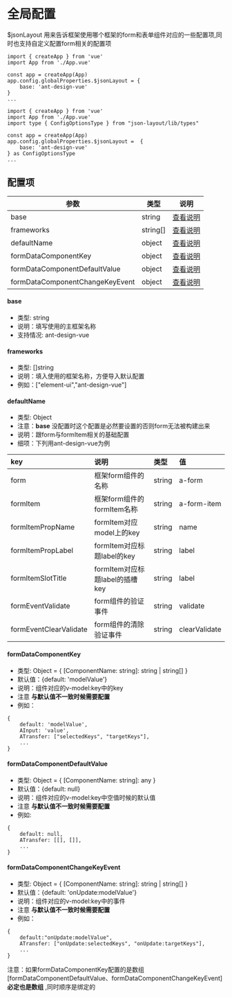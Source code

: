# 全局配置

$jsonLayout 用来告诉框架使用哪个框架的form和表单组件对应的一些配置项,同时也支持自定义配置form相关的配置项


<CodeGroup>
  <CodeGroupItem title="JS" active>

```js{5-7}
import { createApp } from 'vue'
import App from './App.vue'

const app = createApp(App)
app.config.globalProperties.$jsonLayout = {
    base: 'ant-design-vue'
}
...
```

  </CodeGroupItem>
  <CodeGroupItem title="TS" active>

```ts{3,6-8}
import { createApp } from 'vue'
import App from './App.vue'
import type { ConfigOptionsType } from "json-layout/lib/types"

const app = createApp(App)
app.config.globalProperties.$jsonLayout =  {
    base: 'ant-design-vue'
} as ConfigOptionsType
...
```

  </CodeGroupItem>
</CodeGroup>

## 配置项

| 参数                            | 类型     | 说明                                         |
| ------------------------------- | -------- | -------------------------------------------- |
| base                            | string   | [查看说明](#base)                            |
| frameworks                      | string[] | [查看说明](#frameworks)                      |
| defaultName                     | object   | [查看说明](#defaultname)                     |
| formDataComponentKey            | object   | [查看说明](#formdatacomponentkey)            |
| formDataComponentDefaultValue   | object   | [查看说明](#formdatacomponentdefaultvalue)   |
| formDataComponentChangeKeyEvent | object   | [查看说明](#formdatacomponentchangekeyevent) |

#### base
- 类型: string <Badge text="建议必填" />
- 说明：填写使用的主框架名称
- 支持情况: ant-design-vue 

#### frameworks
- 类型: []string 
- 说明：填入使用的框架名称，方便导入默认配置
- 例如：["element-ui","ant-design-vue"]

#### defaultName
- 类型: Object
- 注意：**base** 没配置时这个配置是必然要设置的否则form无法被构建出来
- 说明：跟form与formItem相关的基础配置
- 细项：下列用ant-design-vue为例
  
| key                    | 说明                           | 类型   | 值            |
| :--------------------- | :----------------------------- | :----- | :------------ |
| form                   | 框架form组件的名称             | string | a-form        |
| formItem               | 框架form组件的formItem名称     | string | a-form-item   |
| formItemPropName       | formItem对应model上的key       | string | name          |
| formItemPropLabel      | formItem对应标题label的key     | string | label         |
| formItemSlotTitle      | formItem对应标题label的插槽key | string | label         |
| formEventValidate      | form组件的验证事件             | string | validate      |
| formEventClearValidate | form组件的清除验证事件         | string | clearValidate |

#### formDataComponentKey
- 类型: Object = { [ComponentName: string]: string | string[] }
- 默认值：{default: 'modelValue'}
- 说明：组件对应的v-model:key中的key
- 注意 **与默认值不一致时候需要配置**
- 例如：
```js{2-4}
{
    default: 'modelValue',
    AInput: 'value',
    ATransfer: ["selectedKeys", "targetKeys"],
    ...
}
```
#### formDataComponentDefaultValue
- 类型: Object = { [ComponentName: string]: any }
- 默认值：{default: null}
- 说明：组件对应的v-model:key中空值时候的默认值
- 注意 **与默认值不一致时候需要配置**
- 例如: 
```js{2-3}
{
    default: null,
    ATransfer: [[], []],
    ...
}
```
#### formDataComponentChangeKeyEvent
- 类型: Object = { [ComponentName: string]: string | string[] }
- 默认值：{default: 'onUpdate:modelValue'}
- 说明：组件对应的v-model:key中的事件
- 注意 **与默认值不一致时候需要配置**
- 例如：
```js{2-3}
{
    default:"onUpdate:modelValue",
    ATransfer: ["onUpdate:selectedKeys", "onUpdate:targetKeys"],
    ...
}
```

注意：如果formDataComponentKey配置的是数组 [formDataComponentDefaultValue、formDataComponentChangeKeyEvent] **必定也是数组** ,同时顺序是绑定的